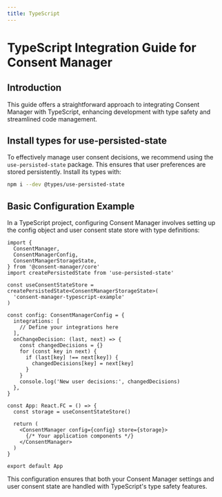 ```yaml
---
title: TypeScript
---
```


# TypeScript Integration Guide for Consent Manager

## Introduction

This guide offers a straightforward approach to integrating Consent Manager with TypeScript, enhancing development with type safety and streamlined code management.

## Install types for use-persisted-state

To effectively manage user consent decisions, we recommend using the `use-persisted-state` package. This ensures that user preferences are stored persistently. Install its types with:

```bash
npm i --dev @types/use-persisted-state
```

## Basic Configuration Example

In a TypeScript project, configuring Consent Manager involves setting up the config object and user consent state store with type definitions:

```tsx
import {
  ConsentManager,
  ConsentManagerConfig,
  ConsentManagerStorageState,
} from '@consent-manager/core'
import createPersistedState from 'use-persisted-state'

const useConsentStateStore = createPersistedState<ConsentManagerStorageState>(
  'consent-manager-typescript-example'
)

const config: ConsentManagerConfig = {
  integrations: [
    // Define your integrations here
  ],
  onChangeDecision: (last, next) => {
    const changedDecisions = {}
    for (const key in next) {
      if (last[key] !== next[key]) {
        changedDecisions[key] = next[key]
      }
    }
    console.log('New user decisions:', changedDecisions)
  },
}

const App: React.FC = () => {
  const storage = useConsentStateStore()

  return (
    <ConsentManager config={config} store={storage}>
      {/* Your application components */}
    </ConsentManager>
  )
}

export default App
```

This configuration ensures that both your Consent Manager settings and user consent state are handled with TypeScript's type safety features.
